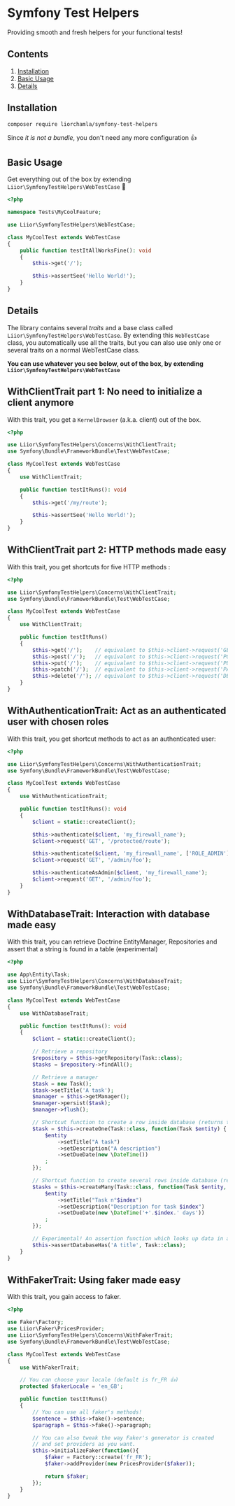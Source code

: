 # Symfony Test Helpers

Providing smooth and fresh helpers for your functional tests!

## Contents

1. [Installation](#installation)
1. [Basic Usage](#basic-usage)
1. [Details](#details)

## Installation

```bash
composer require liorchamla/symfony-test-helpers
```

Since _it is not a bundle_, you don't need any more configuration 👍

## Basic Usage

Get everything out of the box by extending `Liior\SymfonyTestHelpers\WebTestCase` 💪

```php
<?php

namespace Tests\MyCoolFeature;

use Liior\SymfonyTestHelpers\WebTestCase;

class MyCoolTest extends WebTestCase
{
    public function testItAllWorksFine(): void
    {
        $this->get('/');

        $this->assertSee('Hello World!');
    }
}
```

## Details

The library contains several _traits_ and a base class called `Liior\SymfonyTestHelpers\WebTestCase`. By extending this `WebTestCase` class, you automatically use all the traits, but you can also use only one or several traits on a normal WebTestCase class.

**You can use whatever you see below, out of the box, by extending `Liior\SymfonyTestHelpers\WebTestCase`**

## WithClientTrait part 1: No need to initialize a client anymore

With this trait, you get a `KernelBrowser` (a.k.a. client) out of the box.

```php
<?php

use Liior\SymfonyTestHelpers\Concerns\WithClientTrait;
use Symfony\Bundle\FrameworkBundle\Test\WebTestCase;

class MyCoolTest extends WebTestCase
{
    use WithClientTrait;

    public function testItRuns(): void
    {
        $this->get('/my/route');

        $this->assertSee('Hello World!');
    }
}
```

## WithClientTrait part 2: HTTP methods made easy

With this trait, you get shortcuts for five HTTP methods :

```php
<?php

use Liior\SymfonyTestHelpers\Concerns\WithClientTrait;
use Symfony\Bundle\FrameworkBundle\Test\WebTestCase;

class MyCoolTest extends WebTestCase
{
    use WithClientTrait;

    public function testItRuns()
    {
        $this->get('/');    // equivalent to $this->client->request('GET', '/')
        $this->post('/');   // equivalent to $this->client->request('POST', '/')
        $this->put('/');    // equivalent to $this->client->request('PUT', '/')
        $this->patch('/');  // equivalent to $this->client->request('PATCH', '/')
        $this->delete('/'); // equivalent to $this->client->request('DELETE', '/')
    }
}
```

## WithAuthenticationTrait: Act as an authenticated user with chosen roles

With this trait, you get shortcut methods to act as an authenticated user:

```php
<?php

use Liior\SymfonyTestHelpers\Concerns\WithAuthenticationTrait;
use Symfony\Bundle\FrameworkBundle\Test\WebTestCase;

class MyCoolTest extends WebTestCase
{
    use WithAuthenticationTrait;

    public function testItRuns(): void
    {
        $client = static::createClient();

        $this->authenticate($client, 'my_firewall_name');
        $client->request('GET', '/protected/route');

        $this->authenticate($client, 'my_firewall_name', ['ROLE_ADMIN']);
        $client->request('GET', '/admin/foo');

        $this->authenticateAsAdmin($client, 'my_firewall_name');
        $client->request('GET', '/admin/foo');
    }
}
```

## WithDatabaseTrait: Interaction with database made easy

With this trait, you can retrieve Doctrine EntityManager, Repositories and assert that a string is found in a table (experimental)

```php
<?php

use App\Entity\Task;
use Liior\SymfonyTestHelpers\Concerns\WithDatabaseTrait;
use Symfony\Bundle\FrameworkBundle\Test\WebTestCase;

class MyCoolTest extends WebTestCase
{
    use WithDatabaseTrait;

    public function testItRuns(): void
    {
        $client = static::createClient();

        // Retrieve a repository
        $repository = $this->getRepository(Task::class);
        $tasks = $repository->findAll();

        // Retrieve a manager
        $task = new Task();
        $task->setTitle('A task');
        $manager = $this->getManager();
        $manager->persist($task);
        $manager->flush();

        // Shortcut function to create a row inside database (returns the persisted entity)
        $task = $this->createOne(Task::class, function(Task $entity) {
            $entity
                ->setTitle("A task")
                ->setDescription("A description")
                ->setDueDate(new \DateTime())
            ;
        });

        // Shortcut function to create several rows inside database (returns an array of persisted entities)
        $tasks = $this->createMany(Task::class, function(Task $entity, int $index) {
            $entity
                ->setTitle("Task n°$index")
                ->setDescription("Description for task $index")
                ->setDueDate(new \DateTime('+'.$index.' days'))
            ;
        });

        // Experimental! An assertion function which looks up data in a table
        $this->assertDatabaseHas('A title', Task::class);
    }
}
```

## WithFakerTrait: Using faker made easy

With this trait, you gain access to faker.

```php
<?php

use Faker\Factory;
use Liior\Faker\PricesProvider;
use Liior\SymfonyTestHelpers\Concerns\WithFakerTrait;
use Symfony\Bundle\FrameworkBundle\Test\WebTestCase;

class MyCoolTest extends WebTestCase
{
    use WithFakerTrait;

    // You can choose your locale (default is fr_FR 👍)
    protected $fakerLocale = 'en_GB';

    public function testItRuns()
    {
        // You can use all faker's methods!
        $sentence = $this->fake()->sentence;
        $paragraph = $this->fake()->paragraph;

        // You can also tweak the way Faker's generator is created
        // and set providers as you want.
        $this->initializeFaker(function(){
            $faker = Factory::create('fr_FR');
            $faker->addProvider(new PricesProvider($faker));

            return $faker;
        });
    }
}
```
